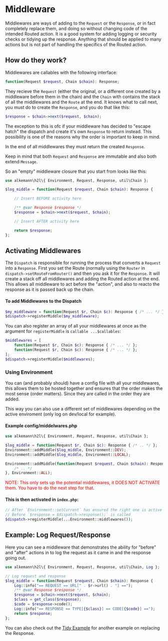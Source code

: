 # Middleware

Middlewares are ways of adding to the `Request` or the `Response`, or in fact
completely replace them, and doing so without changing code of the intended
Routed action. It is a good system for adding logging or security checks or
tidying up the response. Anything that should be applied to many actions but
is not part of handling the specifics of the Routed action.

## How do they work?
Middlewares are callables with the following interface:
```php
function(Request $request, Chain $chain): Response;
```
They recieve the `Request` (either the original, or a different one created by
a middleware before them in the chain) and the `Chain` with contains the stack
of all the middlewares and the `Route` at the end. It knows what to call next,
you must do to create the `Response`, and you do that like this:
```php
$response = $chain->next($request, $chain);
```
The exception to this is ofc if your middleware has decided to "escape hatch"
the dispatch and create it's own `Response` to return instead. This possibility
is one of the reasons why the order is important to keep in mind.

In the end of all middlewares they must return the created `Response`.

Keep in mind that both `Request` and `Response` are immutable and also both
extend `Message`.

So an "empty" middleware closure that you start from looks like this:
```php
use alkemann\h2l\{ Environment, Request, Response, util\Chain };

$log_middle = function(Request $request, Chain $chain): Response {

    // Insert BEFORE activity here

    /** @var Response $response */
    $response = $chain->next($request, $chain);

    // Insert AFTER activity here

    return $response;
};
```

## Activating Middlewares
The `Dispatch` is responsible for running the process that converts a
`Request` into a `Response`. First you set the Route (normally using the
`Router` in `dispatch->setRouteFromRouter()` and then you ask it for the
`Response`. It will create a stack off all middlewares and adding the Routed
action at the end. This allows all middleware to act before the "action",
and also to reacto the response as it is passed back up the chain.

#### To add Middlewares to the Dispatch
```php
$my_middleware = function(Request $r, Chain $c): Response { /* ... */ };
$dispatch->registerMiddle($my_middleware);
```
You can also register an array of all your middlewares at once as the argument
for `registerMiddle` is `callable ...$callables`:
```php
$middlewares = [
    function(Request $r, Chain $c): Response { /* ... */ };
    function(Request $r, Chain $c): Response { /* ... */ };
];
$dispatch->registerMiddle($middlewares);
```

### Using Environment
You can (and probably should) have a config file with all your middlewares,
this allows them to be hosted together and ensures that the order makes the
most sense (order matters). Since they are called in the order they are added.

This way you can also use a different set of middlewares depending on the
active enviroment (only log on dev/local for example).

#### Example config/middelwares.php
```php
use alkemann\h2l\{ Environment, Request, Response, util\Chain };

$log_middle = function(Request $r, Chain $c): Response { /* .. */ };
Environment::addMiddle($log_middle, Environment::DEV);
Environment::addMiddle($log_middle, Environment::LOCAL);

Environment::addMiddle(function(Request $request, Chain $chain): Response {
    /* .. */
}, Environment::ALL);
```

<span style="color:red;">NOTE: This only sets up the potential middlewares,
it DOES NOT ACTIVATE them. You have to do the next step for that.</span>

#### This is then activated in `index.php`:
```php
// After `Environment::setCurrent` has ensured the right one is active
// Before `$response = $dispatch->response();` is called
$dispatch->registerMiddle(...Environment::middlewares());
```

## Example: Log Request/Response
Here you can see a middleware that demonstrates the ability for "before" and
"after" actions in to log the request as it came in and the response going out.
```php
use alkemann\h2l\{ Environment, Request, Response, util\Chain, Log };

// Log request and response
$log_middle = function(Request $request, Chain $chain): Response {
    Log::info("== REQUEST == URL[" . $r->url() . "] ==");
    /** @var Response $response */
    $response = $chain->next($request, $chain);
    $class = get_class($response);
    $code = $response->code();
    Log::info("== RESPONSE == TYPE[{$class}] == CODE[{$code}] ==");
    return $response;
};
```

You can also check out the [Tidy Example](../examples/tidy.md) for another
example on replacing the Response.
